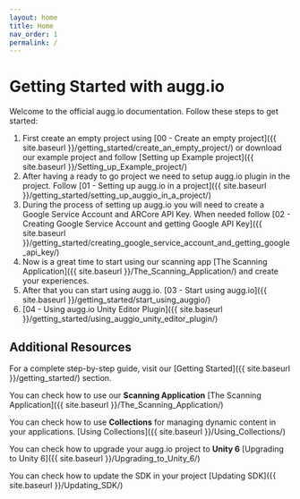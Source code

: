 ```yaml
---
layout: home
title: Home
nav_order: 1
permalink: /
---
```


# Getting Started with augg.io

Welcome to the official augg.io documentation. Follow these steps to get started:

1. First create an empty project using [00 - Create an empty project]({{ site.baseurl }}/getting_started/create_an_empty_project/) or download our example project and follow [Setting up Example project]({{ site.baseurl }}/Setting_up_Example_project/)
2. After having a ready to go project we need to setup augg.io plugin in the project. Follow [01 - Setting up augg.io in a project]({{ site.baseurl }}/getting_started/setting_up_auggio_in_a_project/)
3. During the process of setting up augg.io you will need to create a Google Service Account and ARCore API Key. When needed follow [02 - Creating Google Service Account and getting Google API Key]({{ site.baseurl }}/getting_started/creating_google_service_account_and_getting_google_api_key/)
4. Now is a great time to start using our scanning app [The Scanning Application]({{ site.baseurl }}/The_Scanning_Application/) and create your experiences.
5. After that you can start using augg.io. [03 - Start using augg.io]({{ site.baseurl }}/getting_started/start_using_auggio/)
6. [04 - Using augg.io Unity Editor Plugin]({{ site.baseurl }}/getting_started/using_auggio_unity_editor_plugin/)

## Additional Resources

For a complete step-by-step guide, visit our [Getting Started]({{ site.baseurl }}/getting_started/) section.

You can check how to use our **Scanning Application** [The Scanning Application]({{ site.baseurl }}/The_Scanning_Application/)

You can check how to use **Collections** for managing dynamic content in your applications. [Using Collections]({{ site.baseurl }}/Using_Collections/)

You can check how to upgrade your augg.io project to **Unity 6** [Upgrading to Unity 6]({{ site.baseurl }}/Upgrading_to_Unity_6/)

You can check how to update the SDK in your project [Updating SDK]({{ site.baseurl }}/Updating_SDK/)

